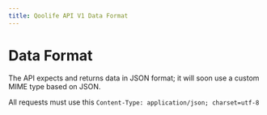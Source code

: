 ```yaml
---
title: Qoolife API V1 Data Format
---
```


# Data Format

The API expects and returns data in JSON format; it will soon use a custom MIME type based on JSON.

All requests must use this ``Content-Type: application/json; charset=utf-8``
